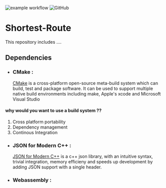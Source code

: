 ![example workflow](https://github.com/jnyfah/Shortest-Route/actions/workflows/cmake.yml/badge.svg)
![GitHub](https://img.shields.io/github/license/jnyfah/Shortest-Route)
# Shortest-Route

This repository includes ....

## Dependencies

- ### CMake :
  [CMake](https://cmake.org/) is a cross-platform open-source meta-build system which can build, test and package software. It can be used to support multiple native build environments including make, Apple's xcode and Microsoft Visual Studio

#### why would you want to use a build system ??

1. Cross platform portability
2. Dependency management
3. Continous Integration

- ### JSON for Modern C++ :

  [JSON for Modern C++](https://json.nlohmann.me/) is a c++ json library, with an intuitive syntax, trivial integration, memory efficieny and speeds up development by adding JSON support with a single header.

- ### Webassembly :
